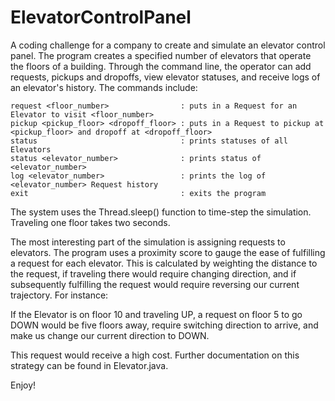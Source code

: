 # ElevatorControlPanel
A coding challenge for a company to create and simulate an elevator control panel. The program creates a specified number
of elevators that operate the floors of a building. Through the command line, the operator can add requests, pickups and dropoffs, view elevator statuses, and receive logs of an elevator's history. The commands include:

    request <floor_number>                : puts in a Request for an Elevator to visit <floor_number>
    pickup <pickup_floor> <dropoff_floor> : puts in a Request to pickup at <pickup_floor> and dropoff at <dropoff_floor>
    status 				                  : prints statuses of all Elevators
    status <elevator_number>              : prints status of <elevator_number>
    log <elevator_number>                 : prints the log of <elevator_number> Request history
    exit 					              : exits the program

The system uses the Thread.sleep() function to time-step the simulation. Traveling one floor takes two seconds.

The most interesting part of the simulation is assigning requests to elevators. The program uses a proximity score to gauge the ease of fulfilling a request for each elevator. This is calculated by weighting the distance to the request, if traveling there would require changing direction, and if subsequently fulfilling the request would require reversing our current trajectory. For instance:

  If the Elevator is on floor 10 and traveling UP, a request on floor 5 to go DOWN would be five floors away, require      switching direction to arrive, and make us change our current direction to DOWN.

This request would receive a high cost. Further documentation on this strategy can be found in Elevator.java.

Enjoy!
